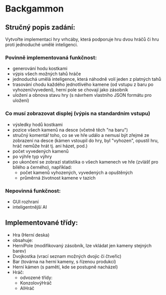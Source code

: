 # Backgammon
## Stručný popis zadání:
Vytvořte implementaci hry vrhcáby, která podporuje hru dvou hráčů či hru proti jednoduché umělé inteligenci.

### Povinně implementovaná funkčnost:
- generování hodu kostkami
- výpis všech možných tahů hráče
- jednoduchá umělá inteligence, která náhodně volí jeden z platných tahů
- trasování chodu každého jednotlivého kamene (od vstupu z baru po vyhození/vyvedení), herní pole se chovají jako zásobník
- uložení a obnova stavu hry (s návrhem vlastního JSON formátu pro uložení)

### Co musí zobrazovat displej (výpis na standardním vstupu)
- výsledky hodů kostkami
- pozice všech kamenů na desce (včetně těch "na baru")
- stručný komentář toho, co se ve hře událo a nemusí být zřejmé ze zobrazení na desce (kámen vstoupil do hry, byl "vyhozen", opustil hru, hráč nemůže hrát tj. ani házet, pod.)
- počet vyvedených kamenů
- po výhře typ výhry
- po ukončení se zobrazí statistika o všech kamenech ve hře (zvlášť pro bílého a černého), například:
    - počet kamenů vyhozených, vyvedených a opuštěných
    - průměrná životnost kamene v tazích

### Nepovinná funkčnost:
- GUI rozhraní
- inteligentnější AI

## Implementované třídy:
- Hra (Herní deska)
- obsahuje:
- HerníPole (modifikovaný zásobník, lze vkládat jen kameny stejných barev)
- Dvojkostka (vrací seznam možných dvojic či čtveřic)
- Bar (továrna na herní kameny, s řízenou produkcí)
- Herní kámen (s pamětí, kde se postupně nacházel)
- Hráč:
    - odvozené třídy:
    - KonzolovýHráč
    - AIHráč